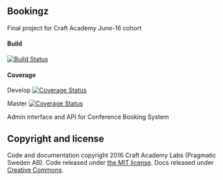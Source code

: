 ## Bookingz

Final project for Craft Academy June-16 cohort

#### Build
[![Build Status](https://semaphoreci.com/api/v1/craftacademy/bookingz/branches/develop/badge.svg)](https://semaphoreci.com/craftacademy/bookingz)

#### Coverage
Develop [![Coverage Status](https://coveralls.io/repos/github/CraftAcademy/bookingz/badge.svg?branch=develop)](https://coveralls.io/github/CraftAcademy/bookingz?branch=develop)

Master [![Coverage Status](https://coveralls.io/repos/github/CraftAcademy/bookingz/badge.svg?branch=develop)](https://coveralls.io/github/CraftAcademy/bookingz?branch=master)

Admin interface  and API for Conference Booking System


## Copyright and license

Code and documentation copyright 2016 Craft Academy Labs (Pragmatic Sweden AB).
Code released under [the MIT license](https://opensource.org/licenses/MIT). Docs released under [Creative Commons](https://creativecommons.org/licenses/by-nc/3.0/).